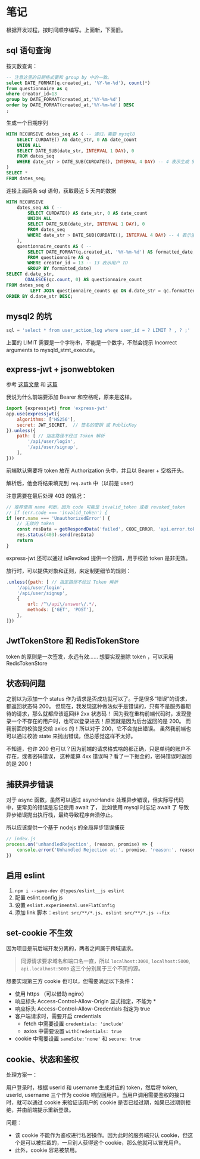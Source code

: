 # 笔记

根据开发过程，按时间顺序编写。上面新，下面旧。

## sql 语句查询

按天数查询：

```sql
-- 注意这里的日期格式要和 group by 中的一致。
select DATE_FORMAT(q.created_at, '%Y-%m-%d'), count(*)
from questionnaire as q
where creator_id=13
group by DATE_FORMAT(created_at,'%Y-%m-%d')
order by DATE_FORMAT(created_at,'%Y-%m-%d') DESC
;
```

生成一个日期序列

```sql
WITH RECURSIVE dates_seq AS ( -- 递归，需要 mysql8
    SELECT CURDATE() AS date_str, 0 AS date_count
    UNION ALL
    SELECT DATE_SUB(date_str, INTERVAL 1 DAY), 0
    FROM dates_seq
    WHERE date_str > DATE_SUB(CURDATE(), INTERVAL 4 DAY) -- 4 表示生成 5 天
)
SELECT *
FROM dates_seq;
```

连接上面两条 sql 语句，获取最近 5 天内的数据

```sql
WITH RECURSIVE
    dates_seq AS ( --
        SELECT CURDATE() AS date_str, 0 AS date_count
        UNION ALL
        SELECT DATE_SUB(date_str, INTERVAL 1 DAY), 0
        FROM dates_seq
        WHERE date_str > DATE_SUB(CURDATE(), INTERVAL 4 DAY) -- 4 表示生成 5 天
    ),
    questionnaire_counts AS ( --
        SELECT DATE_FORMAT(q.created_at, '%Y-%m-%d') AS formatted_date, COUNT(*) AS count
        FROM questionnaire AS q
        WHERE creator_id = 13 -- 13 表示用户 ID
        GROUP BY formatted_date)
SELECT d.date_str,
       COALESCE(qc.count, 0) AS questionnaire_count
FROM dates_seq d
         LEFT JOIN questionnaire_counts qc ON d.date_str = qc.formatted_date
ORDER BY d.date_str DESC;
```

<!--
    SELECT @cdate := date_add(@cdate, interval - 1 day) as date_str,
           0                                            as date_count
    FROM (SELECT @cdate := date_add(CURDATE(), interval + 1 day) from questionnaire) t1;
 -->

## mysql2 的坑

```js
sql = 'select * from user_action_log where user_id = ? LIMIT ? , ? ;'
```
上面的 LIMIT 需要是一个字符串，不能是一个数字，不然会提示 Incorrect arguments to mysqld_stmt_execute。

## express-jwt + jsonwebtoken

参考 [这篇文章](https://www.cnblogs.com/zkqiang/p/11810203.html) 和 [这篇](https://blog.csdn.net/GreyCastle/article/details/120442437)

我说为什么前端要添加 Bearer 和空格呢，原来是这样。

```js
import {expressjwt} from 'express-jwt'
app.use(expressjwt({
    algorithms: ['HS256'],
    secret: JWT_SECRET,  // 签名的密钥 或 PublicKey
}).unless({
    path: [ // 指定路径不经过 Token 解析
        '/api/user/login',
        '/api/user/signup',
    ],
}))
```

前端默认需要将 token 放在 Authorization 头中，并且以 Bearer + 空格开头。

解析后，他会将结果填充到 `req.auth` 中（以前是 user）

注意需要在最后处理 403 的情况：
```js
// 推荐使用 name 判断，因为 code 可能是 invalid_token 或者 revoked_token
// if (err.code === 'invalid_token') {
if (err.name === 'UnauthorizedError') {
    // 无效的 token
    const resData = getRespondData('failed', CODE_ERROR, 'api.error.token-invalid')
    res.status(403).send(resData)
    return
}
```

express-jwt 还可以通过 isRevoked 提供一个回调，用于校验 token 是非无效。


放行时，可以提供对象和正则，来定制更细节的规则：
```js
.unless({path: [ // 指定路径不经过 Token 解析
    '/api/user/login',
    '/api/user/signup',
    {
        url: /^\/api\/answer\/.*/,
        methods: ['GET', 'POST'],
    },
]})
```

## JwtTokenStore 和 RedisTokenStore

token 的原则是一次签发，永远有效……
想要实现删除 token ，可以采用 RedisTokenStore

## 状态码问题

之前以为添加一个 status 作为请求是否成功就可以了。于是很多“错误”的请求，都返回状态码 200。
但现在，我发现这种做法似乎是错误的，只有不是服务器期待的请求，那么就都应该返回非 2xx 状态码！
因为我在重构前端代码时，发现登录一个不存在的用户时，也可以登录进去！原因就是因为后台返回的是 200。
而我前面的校验是交给 axios 的！所以对于 200，它不会抛出错误。
虽然我前端也可以通过校验 state 来抛出错误，但总感觉这样不太好。

不知道，也许 200 也可以？因为前端的请求格式啥的都正确，只是单纯的账户不存在，或者密码错误，
这种能算 4xx 错误吗？看了一下掘金的，密码错误时返回的是 200！

## 捕获异步错误

对于 async 函数，虽然可以通过 asyncHandle 处理异步错误，但实际写代码中，更常见的错误是忘记使用 await 了，
比如使用 mysql 时忘记 await 了
导致异步错误抛出执行栈，最终导致程序奔溃停止。

所以应该提供一个基于 nodejs 的全局异步错误捕获

```js
// index.js
process.on('unhandledRejection', (reason, promise) => {
    console.error('Unhandled Rejection at:', promise, 'reason:', reason)
})
```

## 启用 eslint

1. `npm i --save-dev @types/eslint__js eslint`
2. 配置 eslint.config.js
3. 设置 `eslint.experimental.useFlatConfig`
4. 添加 link 脚本：`eslint src/**/*.js`、`eslint src/**/*.js --fix`

## set-cookie 不生效

因为项目是前后端开发分离的，两者之间属于跨域请求。

> 同源请求要求域名和端口名一直，所以 `localhost:3000`, `localhost:5000`, `api.localhost:5000` 这三个分别属于三个不同的源。

想要实现第三方 cookie 也可以，但需要满足以下条件：

- 使用 https （可以借助 nginx）
- 响应标头 Access-Control-Allow-Origin 显式指定，不能为 *
- 响应标头 Access-Control-Allow-Credentials 指定为 true
- 客户端请求时，需要开启 credentials
  - fetch 中需要设置 `credentials: 'include'`
  - axios 中需要设置 `withCredentials: true`
- cookie 中需要设置 `sameSite:'none'` 和 `secure: true`

## cookie、状态和鉴权

处理方案一：

用户登录时，根据 userId 和 username 生成对应的 token，然后将 token, userId, username 三个作为 cookie 响应回用户。当用户调用需要鉴权的接口时，就可以通过 cookie 来验证该用户的 cookie 是否已经过期，如果已过期则拒绝，并由前端提示重新登录。

问题：
  - 该 cookie 不能作为鉴权进行私密操作。因为此时的服务端只认 cookie，但这个是可以被拦截的，一旦别人获得这个 cookie，那么他就可以冒充用户。
  - 此外，cookie 容易被禁用。
